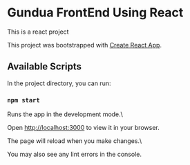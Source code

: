 # Gundua FrontEnd Using React
This  is a react project 

This project was bootstrapped with [Create React App](https://github.com/facebook/create-react-app).

## Available Scripts

In the project directory, you can run:

### `npm start`


Runs the app in the development mode.\

Open [http://localhost:3000](http://localhost:3000) to view it in your browser.

The page will reload when you make changes.\


You may also see any lint errors in the console.
